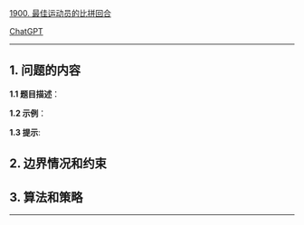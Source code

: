 [1900. 最佳运动员的比拼回合](https://leetcode.cn/problems/the-earliest-and-latest-rounds-where-players-compete)

[ChatGPT](chat.openai.com)

---

## 1. 问题的内容
**1.1 题目描述**：

**1.2 示例**：

**1.3 提示**:

## 2. 边界情况和约束


## 3. 算法和策略

---

